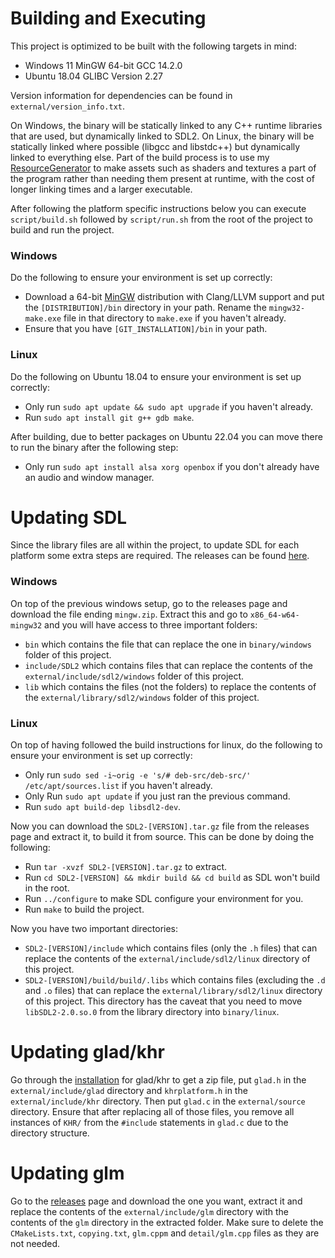 # Building and Executing
This project is optimized to be built with the following targets in mind:
- Windows 11 MinGW 64-bit GCC 14.2.0
- Ubuntu 18.04 GLIBC Version 2.27

Version information for dependencies can be found in `external/version_info.txt`.

On Windows, the binary will be statically linked to any C++ runtime libraries that are used, but dynamically linked to
SDL2. On Linux, the binary will be statically linked where possible (libgcc and libstdc++) but dynamically linked to
everything else. Part of the build process is to use my
[ResourceGenerator](https://github.com/ConnorSweeneyDev/ResourceGenerator) to make assets such as shaders and textures a
part of the program rather than needing them present at runtime, with the cost of longer linking times and a larger
executable.

After following the platform specific instructions below you can execute `script/build.sh` followed by `script/run.sh`
from the root of the project to build and run the project.

### Windows
Do the following to ensure your environment is set up correctly:
- Download a 64-bit [MinGW](https://winlibs.com/) distribution with Clang/LLVM support and put the `[DISTRIBUTION]/bin`
  directory in your path. Rename the `mingw32-make.exe` file in that directory to `make.exe` if you haven't already.
- Ensure that you have `[GIT_INSTALLATION]/bin` in your path.

### Linux
Do the following on Ubuntu 18.04 to ensure your environment is set up correctly:
- Only run `sudo apt update && sudo apt upgrade` if you haven't already.
- Run `sudo apt install git g++ gdb make`.

After building, due to better packages on Ubuntu 22.04 you can move there to run the binary after the following step:
- Only run `sudo apt install alsa xorg openbox` if you don't already have an audio and window manager.

# Updating SDL
Since the library files are all within the project, to update SDL for each platform some extra steps are required. The
releases can be found [here](https://github.com/libsdl-org/SDL/releases).

### Windows
On top of the previous windows setup, go to the releases page and download the file ending `mingw.zip`. Extract this and
go to `x86_64-w64-mingw32` and you will have access to three important folders:
- `bin` which contains the file that can replace the one in `binary/windows` folder of this project.
- `include/SDL2` which contains files that can replace the contents of the `external/include/sdl2/windows` folder of
  this project.
- `lib` which contains the files (not the folders) to replace the contents of the `external/library/sdl2/windows` folder
  of this project.

### Linux
On top of having followed the build instructions for linux, do the following to ensure your environment is set up
correctly:
- Only run `sudo sed -i~orig -e 's/# deb-src/deb-src/' /etc/apt/sources.list` if you haven't already.
- Only Run `sudo apt update` if you just ran the previous command.
- Run `sudo apt build-dep libsdl2-dev`.

Now you can download the `SDL2-[VERSION].tar.gz` file from the releases page and extract it, to build it from source.
This can be done by doing the following:
- Run `tar -xvzf SDL2-[VERSION].tar.gz` to extract.
- Run `cd SDL2-[VERSION] && mkdir build && cd build` as SDL won't build in the root.
- Run `../configure` to make SDL configure your environment for you.
- Run `make` to build the project.

Now you have two important directories:
- `SDL2-[VERSION]/include` which contains files (only the `.h` files) that can replace the contents of the
  `external/include/sdl2/linux` directory of this project.
- `SDL2-[VERSION]/build/build/.libs` which contains files (excluding the `.d` and `.o` files) that can replace the
  `external/library/sdl2/linux` directory of this project. This directory has the caveat that you need to move
  `libSDL2-2.0.so.0` from the library directory into `binary/linux`.

# Updating glad/khr
Go through the [installation](https://glad.dav1d.de/) for glad/khr to get a zip file, put `glad.h` in the
`external/include/glad` directory and `khrplatform.h` in the `external/include/khr` directory. Then put `glad.c` in the
`external/source` directory. Ensure that after replacing all of those files, you remove all instances of `KHR/` from the
`#include` statements in `glad.c` due to the directory structure.

# Updating glm
Go to the [releases](https://github.com/g-truc/glm/releases) page and download the one you want, extract it and replace
the contents of the `external/include/glm` directory with the contents of the `glm` directory in the extracted folder.
Make sure to delete the `CMakeLists.txt`, `copying.txt`, `glm.cppm` and `detail/glm.cpp` files as they are not needed.

